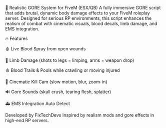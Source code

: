 💉 Realistic GORE System for FiveM (ESX/QB)
A fully immersive GORE script that adds brutal, dynamic body damage effects to your FiveM roleplay server. Designed for serious RP environments, this script enhances the realism of combat with cinematic visuals, blood decals, limb damage, and EMS integration.

🔥 Features


🩸 Live Blood Spray from open wounds

🦵 Limb Damage (shots to legs = limping, arms = weapon drop)

🩸 Blood Trails & Pools while crawling or moving injured


📸 Cinematic Kill Cam (slow motion, blur, zoom-in)

🔊 Gore Sounds (skull crush, tearing flesh, splatter)

🚑 EMS Integration Auto Detect



Developed by FixTechDevs
Inspired by realism mods and gore effects in high-end RP servers.

